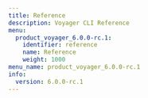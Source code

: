 ```yaml
---
title: Reference
description: Voyager CLI Reference
menu:
  product_voyager_6.0.0-rc.1:
    identifier: reference
    name: Reference
    weight: 1000
menu_name: product_voyager_6.0.0-rc.1
info:
  version: 6.0.0-rc.1
---
```


